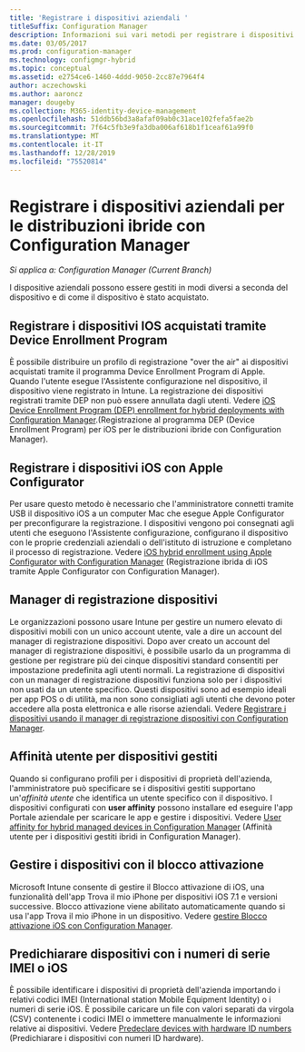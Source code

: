 ```yaml
---
title: 'Registrare i dispositivi aziendali '
titleSuffix: Configuration Manager
description: Informazioni sui vari metodi per registrare i dispositivi aziendali per le distribuzioni ibride con Configuration Manager.
ms.date: 03/05/2017
ms.prod: configuration-manager
ms.technology: configmgr-hybrid
ms.topic: conceptual
ms.assetid: e2754ce6-1460-4ddd-9050-2cc87e7964f4
author: aczechowski
ms.author: aaroncz
manager: dougeby
ms.collection: M365-identity-device-management
ms.openlocfilehash: 51ddb56bd3a8afaf09ab0c31ace102fefa5fae2b
ms.sourcegitcommit: 7f64c5fb3e9fa3dba006af618b1f1ceaf61a99f0
ms.translationtype: MT
ms.contentlocale: it-IT
ms.lasthandoff: 12/28/2019
ms.locfileid: "75520814"
---
```

# <a name="enroll-company-owned-devices-for-hybrid-deployments-with-configuration-manager"></a>Registrare i dispositivi aziendali per le distribuzioni ibride con Configuration Manager

*Si applica a: Configuration Manager (Current Branch)*

I dispositive aziendali possono essere gestiti in modi diversi a seconda del dispositivo e di come il dispositivo è stato acquistato.  

## <a name="enroll-device-enrollment-program-ios-devices"></a>Registrare i dispositivi IOS acquistati tramite Device Enrollment Program  
 È possibile distribuire un profilo di registrazione "over the air" ai dispositivi acquistati tramite il programma Device Enrollment Program di Apple. Quando l'utente esegue l'Assistente configurazione nel dispositivo, il dispositivo viene registrato in Intune.  La registrazione dei dispositivi registrati tramite DEP non può essere annullata dagli utenti. Vedere [iOS Device Enrollment Program (DEP) enrollment for hybrid deployments with Configuration Manager](../../mdm/deploy-use/ios-device-enrollment-program-for-hybrid.md).(Registrazione al programma DEP (Device Enrollment Program) per iOS per le distribuzioni ibride con Configuration Manager).  

## <a name="enroll-ios-devices-with-apple-configurator"></a>Registrare i dispositivi iOS con Apple Configurator  
 Per usare questo metodo è necessario che l'amministratore connetti tramite USB il dispositivo iOS a un computer Mac che esegue Apple Configurator per preconfigurare la registrazione. I dispositivi vengono poi consegnati agli utenti che eseguono l'Assistente configurazione, configurano il dispositivo con le proprie credenziali aziendali o dell'istituto di istruzione e completano il processo di registrazione. Vedere [iOS hybrid enrollment using Apple Configurator with Configuration Manager](../../mdm/deploy-use/ios-hybrid-enrollment-using-apple-configurator.md) (Registrazione ibrida di iOS tramite Apple Configurator con Configuration Manager).  

## <a name="device-enrollment-manager"></a>Manager di registrazione dispositivi  
 Le organizzazioni possono usare Intune per gestire un numero elevato di dispositivi mobili con un unico account utente, vale a dire un account del manager di registrazione dispositivi. Dopo aver creato un account del manager di registrazione dispositivi, è possibile usarlo da un programma di gestione per registrare più dei cinque dispositivi standard consentiti per impostazione predefinita agli utenti normali. La registrazione di dispositivi con un manager di registrazione dispositivi funziona solo per i dispositivi non usati da un utente specifico. Questi dispositivi sono ad esempio ideali per app POS o di utilità, ma non sono consigliati agli utenti che devono poter accedere alla posta elettronica e alle risorse aziendali. Vedere [Registrare i dispositivi usando il manager di registrazione dispositivi con Configuration Manager](../../mdm/deploy-use/enroll-devices-with-device-enrollment-manager.md).  

## <a name="user-affinity-for-managed-devices"></a>Affinità utente per dispositivi gestiti  
 Quando si configurano profili per i dispositivi di proprietà dell'azienda, l'amministratore può specificare se i dispositivi gestiti supportano un'*affinità utente* che identifica un utente specifico con il dispositivo. I dispositivi configurati con **user affinity** possono installare ed eseguire l'app Portale aziendale per scaricare le app e gestire i dispositivi. Vedere [User affinity for hybrid managed devices in Configuration Manager](../../mdm/deploy-use/user-affinity-for-hybrid-managed-devices.md) (Affinità utente per i dispositivi gestiti ibridi in Configuration Manager).  

## <a name="manage-devices-with-activation-lock"></a>Gestire i dispositivi con il blocco attivazione  
 Microsoft Intune consente di gestire il Blocco attivazione di iOS, una funzionalità dell'app Trova il mio iPhone per dispositivi iOS 7.1 e versioni successive. Blocco attivazione viene abilitato automaticamente quando si usa l'app Trova il mio iPhone in un dispositivo. Vedere [gestire Blocco attivazione iOS con Configuration Manager](../../mdm/deploy-use/manage-ios-activation-lock.md).

 ## <a name="predeclare-devices-with-imei-or-ios-serial-numbers"></a>Predichiarare dispositivi con i numeri di serie IMEI o iOS

È possibile identificare i dispositivi di proprietà dell'azienda importando i relativi codici IMEI (International station Mobile Equipment Identity) o i numeri di serie iOS. È possibile caricare un file con valori separati da virgola (CSV) contenente i codici IMEI o immettere manualmente le informazioni relative ai dispositivi.  Vedere [Predeclare devices with hardware ID numbers](../../mdm/deploy-use/predeclare-devices-with-hardware-id.md) (Predichiarare i dispositivi con numeri ID hardware).

